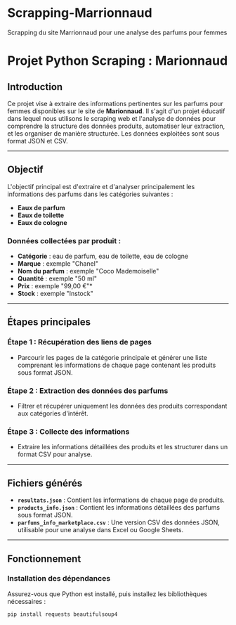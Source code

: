 # Scrapping-Marrionnaud
Scrapping du site Marrionnaud pour une analyse des parfums pour femmes 

# Projet Python Scraping : Marionnaud

## Introduction

Ce projet vise à extraire des informations pertinentes sur les parfums pour femmes disponibles sur le site de **Marionnaud**. Il s'agit d'un projet éducatif dans lequel nous utilisons le scraping web et l'analyse de données pour comprendre la structure des données produits, automatiser leur extraction, et les organiser de manière structurée.
Les données exploitées sont sous format JSON et CSV.

---

## Objectif

L'objectif principal est d'extraire et d'analyser principalement les informations des parfums dans les catégories suivantes :  
- **Eaux de parfum**  
- **Eaux de toilette**  
- **Eaux de cologne**

### Données collectées par produit :
- **Catégorie** : eau de parfum, eau de toilette, eau de cologne  
- **Marque** : exemple "Chanel"  
- **Nom du parfum** : exemple "Coco Mademoiselle"  
- **Quantité** : exemple "50 ml"  
- **Prix** : exemple "99,00 €"*
- **Stock** : exemple "Instock"

---

## Étapes principales

### Étape 1 : Récupération des liens de pages
- Parcourir les pages de la catégorie principale et générer une liste comprenant les informations de chaque page contenant les produits sous format JSON.

### Étape 2 : Extraction des données des parfums
- Filtrer et récupérer uniquement les données des produits correspondant aux catégories d'intérêt.

### Étape 3 : Collecte des informations
- Extraire les informations détaillées des produits et les structurer dans un format CSV pour analyse.

---

## Fichiers générés

- **`resultats.json`** : Contient les informations de chaque page de produits.  
- **`products_info.json`** : Contient les informations détaillées des parfums sous format JSON.  
- **`parfums_info_marketplace.csv`** : Une version CSV des données JSON, utilisable pour une analyse dans Excel ou Google Sheets.

---

## Fonctionnement

### Installation des dépendances
Assurez-vous que Python est installé, puis installez les bibliothèques nécessaires :  
```bash
pip install requests beautifulsoup4
